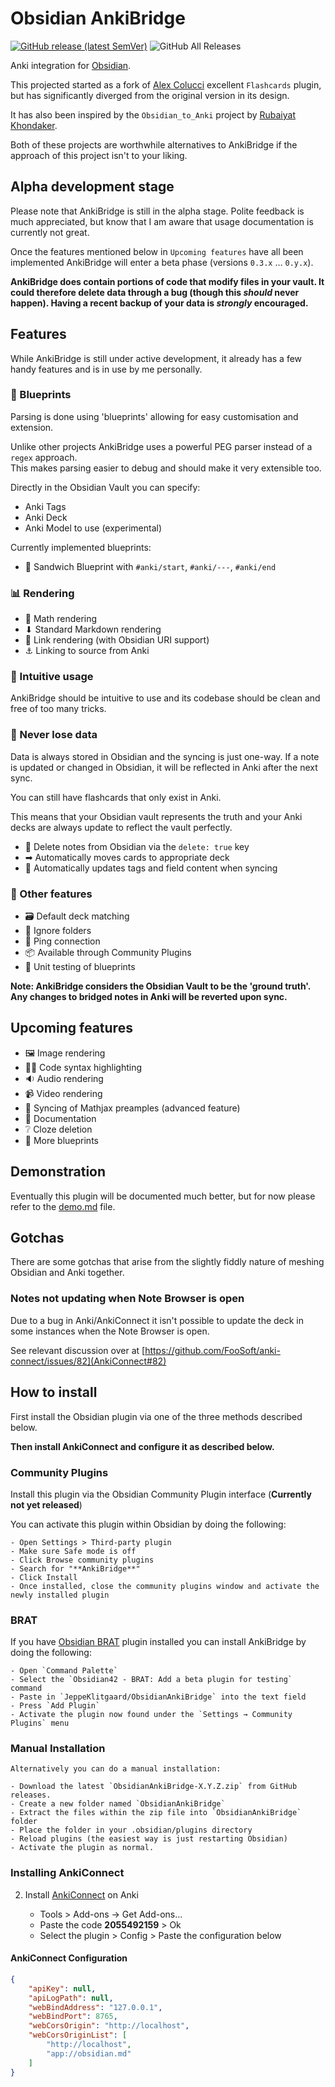 # Obsidian AnkiBridge

[![GitHub release (latest SemVer)](https://img.shields.io/github/v/release/JeppeKlitgaard/ObsidianAnkiBridge?style=for-the-badge&sort=semver)](https://github.com/JeppeKlitgaard/ObsidianAnkiBridge/releases/latest)
![GitHub All Releases](https://img.shields.io/github/downloads/JeppeKlitgaard/ObsidianAnkiBridge/total?style=for-the-badge)

Anki integration for [Obsidian](https://obsidian.md/).

This projected started as a fork of [Alex Colucci](https://github.com/reuseman) excellent `Flashcards` plugin,
but has significantly diverged from the original version in its design.

It has also been inspired by the `Obsidian_to_Anki` project by [Rubaiyat Khondaker](https://github.com/Pseudonium).

Both of these projects are worthwhile alternatives to AnkiBridge if the approach of this project isn't to your liking.

## **Alpha development stage**

Please note that AnkiBridge is still in the alpha stage.
Polite feedback is much appreciated, but know that I am aware that usage documentation is currently
not great.

Once the features mentioned below in `Upcoming features` have all been implemented
AnkiBridge will enter a beta phase (versions `0.3.x` … `0.y.x`). 

**AnkiBridge does contain portions of code that modify files in your vault.
It could therefore delete data through a bug (though this _should_ never happen).
Having a recent backup of your data is _strongly_ encouraged.**

## Features

While AnkiBridge is still under active development, it already has a few handy
features and is in use by me personally.
### 📘 Blueprints

Parsing is done using 'blueprints' allowing for easy customisation and extension.

Unlike other projects AnkiBridge uses a powerful PEG parser instead of a `regex` approach.  
This makes parsing easier to debug and should make it very extensible too.

Directly in the Obsidian Vault you can specify:
- Anki Tags
- Anki Deck
- Anki Model to use (experimental)

Currently implemented blueprints:
- 🥪 Sandwich Blueprint with `#anki/start`, `#anki/---`, `#anki/end`

### 📊 Rendering
- 🧮 Math rendering
- ⬇ Standard Markdown rendering
- 🔗 Link rendering (with Obsidian URI support)
- ⚓ Linking to source from Anki

### 🧠 Intuitive usage

AnkiBridge should be intuitive to use and its codebase should be clean and free
of too many tricks.

### 🔏 Never lose data

Data is always stored in Obsidian and the syncing is just one-way. 
If a note is updated or changed in Obsidian, it will be reflected in Anki after
the next sync.

You can still have flashcards that only exist in Anki.

This means that your Obsidian vault represents the truth and your Anki decks 
are always update to reflect the vault perfectly.

- 🚮 Delete notes from Obsidian via the `delete: true` key
- ➡ Automatically moves cards to appropriate deck
- 🤖 Automatically updates tags and field content when syncing 

### 💪 Other features

- 🗃 Default deck matching
- 📂 Ignore folders
- 🏓 Ping connection
- 📦 Available through Community Plugins
- 🧪 Unit testing of blueprints

__Note: AnkiBridge considers the Obsidian Vault to be the 'ground truth'. Any
changes to bridged notes in Anki will be reverted upon sync.__

## Upcoming features

- 🖼 Image rendering
- 👩‍💻 Code syntax highlighting
- 🔉 Audio rendering
- 📹 Video rendering
- 🌉 Syncing of Mathjax preamples (advanced feature)
- 📄 Documentation
- ❔ Cloze deletion
- 📘 More blueprints

## Demonstration

Eventually this plugin will be documented much better, but for now please
refer to the [demo.md](docs/demo.md) file.

## Gotchas

There are some gotchas that arise from the slightly fiddly nature of meshing Obsidian
and Anki together.

### Notes not updating when Note Browser is open
Due to a bug in Anki/AnkiConnect it isn't possible to update the deck in some instances
when the Note Browser is open.

See relevant discussion over at [https://github.com/FooSoft/anki-connect/issues/82](AnkiConnect#82)

## How to install

First install the Obsidian plugin via one of the three methods described below.

**Then install AnkiConnect and configure it as described below.**

### Community Plugins

Install this plugin via the Obsidian Community Plugin interface (**Currently not yet released**)

You can activate this plugin within Obsidian by doing the following:

    - Open Settings > Third-party plugin
    - Make sure Safe mode is off
    - Click Browse community plugins
    - Search for "**AnkiBridge**"
    - Click Install
    - Once installed, close the community plugins window and activate the newly installed plugin

### BRAT

If you have [Obsidian BRAT](https://github.com/TfTHacker/obsidian42-brat) plugin installed you can install AnkiBridge by doing the following:

    - Open `Command Palette`
    - Select the `Obsidian42 - BRAT: Add a beta plugin for testing` command
    - Paste in `JeppeKlitgaard/ObsidianAnkiBridge` into the text field
    - Press `Add Plugin`
    - Activate the plugin now found under the `Settings → Community Plugins` menu

### Manual Installation

    Alternatively you can do a manual installation:
    
    - Download the latest `ObsidianAnkiBridge-X.Y.Z.zip` from GitHub releases.
    - Create a new folder named `ObsidianAnkiBridge`
    - Extract the files within the zip file into `ObsidianAnkiBridge` folder
    - Place the folder in your .obsidian/plugins directory
    - Reload plugins (the easiest way is just restarting Obsidian)
    - Activate the plugin as normal.

### Installing AnkiConnect

2. Install [AnkiConnect](https://ankiweb.net/shared/info/2055492159) on Anki

   - Tools > Add-ons -> Get Add-ons...
   - Paste the code **2055492159** > Ok
   - Select the plugin > Config > Paste the configuration below

#### AnkiConnect Configuration

```json
{
    "apiKey": null,
    "apiLogPath": null,
    "webBindAddress": "127.0.0.1",
    "webBindPort": 8765,
    "webCorsOrigin": "http://localhost",
    "webCorsOriginList": [
        "http://localhost",
        "app://obsidian.md"
    ]
}
```

